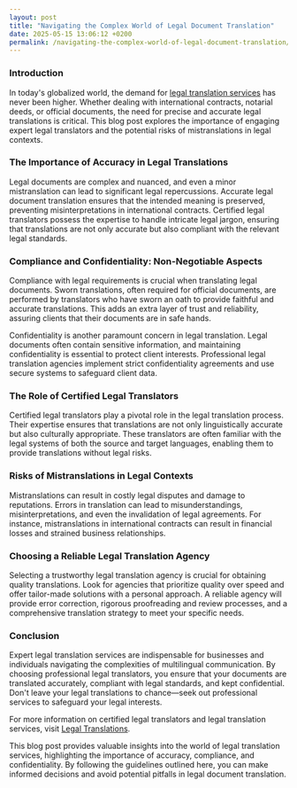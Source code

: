 ```yaml
---
layout: post
title: "Navigating the Complex World of Legal Document Translation"
date: 2025-05-15 13:06:12 +0200
permalink: /navigating-the-complex-world-of-legal-document-translation/
---
```



### Introduction

In today's globalized world, the demand for [legal translation services](https://www.legaltranslations.be/) has never been higher. Whether dealing with international contracts, notarial deeds, or official documents, the need for precise and accurate legal translations is critical. This blog post explores the importance of engaging expert legal translators and the potential risks of mistranslations in legal contexts.

### The Importance of Accuracy in Legal Translations

Legal documents are complex and nuanced, and even a minor mistranslation can lead to significant legal repercussions. Accurate legal document translation ensures that the intended meaning is preserved, preventing misinterpretations in international contracts. Certified legal translators possess the expertise to handle intricate legal jargon, ensuring that translations are not only accurate but also compliant with the relevant legal standards.

### Compliance and Confidentiality: Non-Negotiable Aspects

Compliance with legal requirements is crucial when translating legal documents. Sworn translations, often required for official documents, are performed by translators who have sworn an oath to provide faithful and accurate translations. This adds an extra layer of trust and reliability, assuring clients that their documents are in safe hands.

Confidentiality is another paramount concern in legal translation. Legal documents often contain sensitive information, and maintaining confidentiality is essential to protect client interests. Professional legal translation agencies implement strict confidentiality agreements and use secure systems to safeguard client data.

### The Role of Certified Legal Translators

Certified legal translators play a pivotal role in the legal translation process. Their expertise ensures that translations are not only linguistically accurate but also culturally appropriate. These translators are often familiar with the legal systems of both the source and target languages, enabling them to provide translations without legal risks.

### Risks of Mistranslations in Legal Contexts

Mistranslations can result in costly legal disputes and damage to reputations. Errors in translation can lead to misunderstandings, misinterpretations, and even the invalidation of legal agreements. For instance, mistranslations in international contracts can result in financial losses and strained business relationships.

### Choosing a Reliable Legal Translation Agency

Selecting a trustworthy legal translation agency is crucial for obtaining quality translations. Look for agencies that prioritize quality over speed and offer tailor-made solutions with a personal approach. A reliable agency will provide error correction, rigorous proofreading and review processes, and a comprehensive translation strategy to meet your specific needs.

### Conclusion

Expert legal translation services are indispensable for businesses and individuals navigating the complexities of multilingual communication. By choosing professional legal translators, you ensure that your documents are translated accurately, compliant with legal standards, and kept confidential. Don't leave your legal translations to chance—seek out professional services to safeguard your legal interests.

For more information on certified legal translators and legal translation services, visit [Legal Translations](https://www.legaltranslations.be/).

This blog post provides valuable insights into the world of legal translation services, highlighting the importance of accuracy, compliance, and confidentiality. By following the guidelines outlined here, you can make informed decisions and avoid potential pitfalls in legal document translation.